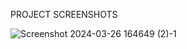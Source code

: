 PROJECT SCREENSHOTS

![Screenshot 2024-03-26 164649 (2)-1](https://github.com/yashistrash/History-of-The-Creed/assets/164722467/d32344d4-ab83-43c8-8c0d-4e2bf6069318)


